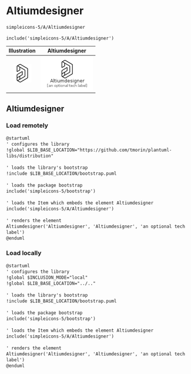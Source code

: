 # Altiumdesigner


```text
simpleicons-5/A/Altiumdesigner
```

```text
include('simpleicons-5/A/Altiumdesigner')
```



| Illustration | Altiumdesigner |
| :---: | :---: |
| ![illustration for Illustration](../../simpleicons-5/A/Altiumdesigner.png) | ![illustration for Altiumdesigner](../../simpleicons-5/A/Altiumdesigner.Local.png) |




## Altiumdesigner

### Load remotely
```plantuml
@startuml
' configures the library
!global $LIB_BASE_LOCATION="https://github.com/tmorin/plantuml-libs/distribution"

' loads the library's bootstrap
!include $LIB_BASE_LOCATION/bootstrap.puml

' loads the package bootstrap
include('simpleicons-5/bootstrap')

' loads the Item which embeds the element Altiumdesigner
include('simpleicons-5/A/Altiumdesigner')

' renders the element
Altiumdesigner('Altiumdesigner', 'Altiumdesigner', 'an optional tech label')
@enduml
```

### Load locally
```plantuml
@startuml
' configures the library
!global $INCLUSION_MODE="local"
!global $LIB_BASE_LOCATION="../.."

' loads the library's bootstrap
!include $LIB_BASE_LOCATION/bootstrap.puml

' loads the package bootstrap
include('simpleicons-5/bootstrap')

' loads the Item which embeds the element Altiumdesigner
include('simpleicons-5/A/Altiumdesigner')

' renders the element
Altiumdesigner('Altiumdesigner', 'Altiumdesigner', 'an optional tech label')
@enduml
```


